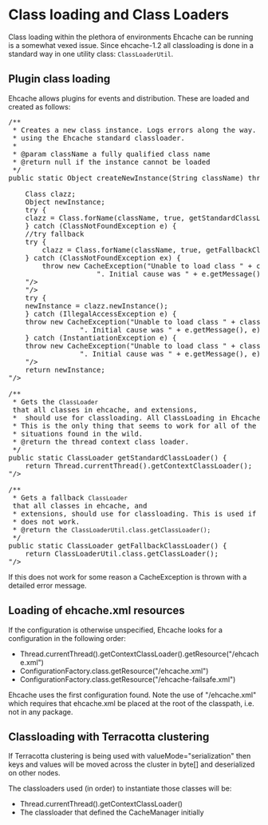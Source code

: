 ---
---
# Class loading and Class Loaders
 

Class loading within the plethora of environments Ehcache can be running is a somewhat vexed issue.
Since ehcache-1.2 all classloading is done in a standard way in one utility class: `ClassLoaderUtil`.

## Plugin class loading

Ehcache allows plugins for events and distribution. These are loaded and created as follows:

<pre>
/**
 * Creates a new class instance. Logs errors along the way. Classes are loaded
 * using the Ehcache standard classloader.
 *
 * @param className a fully qualified class name
 * @return null if the instance cannot be loaded
 */
public static Object createNewInstance(String className) throws CacheException {

    Class clazz;
    Object newInstance;
    try {
	clazz = Class.forName(className, true, getStandardClassLoader());
    } catch (ClassNotFoundException e) {
	//try fallback
	try {
	    clazz = Class.forName(className, true, getFallbackClassLoader());
	} catch (ClassNotFoundException ex) {
	    throw new CacheException("Unable to load class " + className +
				     ". Initial cause was " + e.getMessage(), e);
	"/>
    "/>
    try {
	newInstance = clazz.newInstance();
    } catch (IllegalAccessException e) {
	throw new CacheException("Unable to load class " + className +
				 ". Initial cause was " + e.getMessage(), e);
    } catch (InstantiationException e) {
	throw new CacheException("Unable to load class " + className +
				 ". Initial cause was " + e.getMessage(), e);
    "/>
    return newInstance;
"/>

/**
 * Gets the <code>ClassLoader</code> that all classes in ehcache, and extensions,
 *  should use for classloading. All ClassLoading in Ehcache should use this one.
 * This is the only thing that seems to work for all of the class loading 
 * situations found in the wild.
 * @return the thread context class loader.
 */
public static ClassLoader getStandardClassLoader() {
    return Thread.currentThread().getContextClassLoader();
"/>

/**
 * Gets a fallback <code>ClassLoader</code> that all classes in ehcache, and
 * extensions, should use for classloading. This is used if the context class loader
 * does not work.
 * @return the <code>ClassLoaderUtil.class.getClassLoader();</code>
 */
public static ClassLoader getFallbackClassLoader() {
    return ClassLoaderUtil.class.getClassLoader();
"/>
</pre>

If this does not work for some reason a CacheException is thrown with a
detailed error message.

## Loading of ehcache.xml resources

If the configuration is otherwise unspecified, Ehcache looks for a
configuration in the following order:

* Thread.currentThread().getContextClassLoader().getResource("/ehcache.xml")
* ConfigurationFactory.class.getResource("/ehcache.xml")
* ConfigurationFactory.class.getResource("/ehcache-failsafe.xml")

Ehcache uses the first configuration found.
Note the use of "/ehcache.xml" which requires that ehcache.xml be
placed at the root of the classpath, i.e. not in any package.

## Classloading with Terracotta clustering

If Terracotta clustering is being used with valueMode="serialization" then 
keys and values will be moved across the cluster in byte[] and deserialized 
on other nodes. 

The classloaders used (in order) to instantiate those classes will be:

* Thread.currentThread().getContextClassLoader()
* The classloader that defined the CacheManager initially

